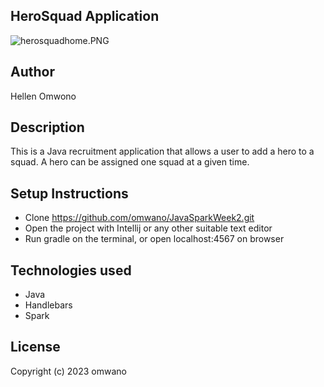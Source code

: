 ## HeroSquad Application
![herosquadhome.PNG](..%2F..%2FDesktop%2Fherosquadhome.PNG)
## Author
Hellen Omwono

## Description
This is a Java recruitment application that allows a user to add a hero to a squad. A hero can be assigned one squad at a given time.

## Setup Instructions
- Clone https://github.com/omwano/JavaSparkWeek2.git
- Open the project with Intellij or any other suitable text editor
- Run gradle on the terminal, or open localhost:4567 on browser
## Technologies used
- Java
- Handlebars
- Spark

## License
Copyright (c) 2023 omwano